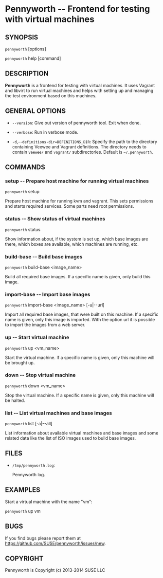 # Pennyworth -- Frontend for testing with virtual machines

## SYNOPSIS

`pennyworth` [options]

`pennyworth` help [command]


## DESCRIPTION

**Pennyworth** is a frontend for testing with virtual machines. It uses Vagrant
and libvirt to run virtual machines and helps with setting up and managing the
test environment based on this machines.


## GENERAL OPTIONS

  * `--version`:
    Give out version of pennyworth tool. Exit when done.

  * `--verbose`:
    Run in verbose mode.

  * `-d`,`--definitions-dir=DEFINITIONS_DIR`:
    Specify the path to the directory containing Veewee and Vagrant
    definitions. The directory needs to contain `veewee/` and `vagrant/`
    subdirectories. Default is `~/.pennyworth`.


## COMMANDS

### setup -- Prepare host machine for running virtual machines

`pennyworth` setup

Prepare host machine for running kvm and vagrant. This sets permissions and
starts required services. Some parts need root permissions.


### status -- Show status of virtual machines

`pennyworth` status

Show information about, if the system is set up, which base images are there,
which boxes are available, which machines are running, etc.


### build-base -- Build base images

`pennyworth` build-base <image_name>

Build all required base images. If a specific name is given, only build this
image.

### import-base -- Import base images

`pennyworth` import-base <image_name> [-u|--url]

Import all required base images, that were built on this machine. If a specific
name is given, only this image is imported. With the option url it is possible
to import the images from a web server.


### up -- Start virtual machine

`pennyworth` up <vm_name>

Start the virtual machine. If a specific name is given, only this machine will
be brought up.


### down -- Stop virtual machine

`pennyworth` down <vm_name>

Stop the virtual machine. If a specific name is given, only this machine will
be halted.


### list -- List virtual machines and base images

`pennyworth` list [-a|--all]

List information about available virtual machines and base images and some
related data like the list of ISO images used to build base images.


## FILES

  * `/tmp/pennyworth.log`:

    Pennyworth log.

## EXAMPLES

Start a virtual machine with the name "vm":

`pennyworth` up vm


## BUGS

If you find bugs please report them at
https://github.com/SUSE/pennyworth/issues/new.


## COPYRIGHT

Pennyworth is Copyright (c) 2013-2014 SUSE LLC
